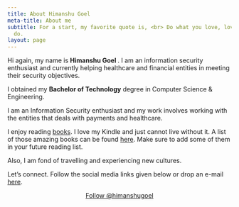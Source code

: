 ```yaml
---
title: About Himanshu Goel
meta-title: About me
subtitle: For a start, my favorite quote is, <br> Do what you love, love what you
  do.
layout: page
---
```


<div id="aboutme-section">

<p class="about-text">
<span class="fa fa-briefcase about-icon"></span>
Hi again, my name is <strong>Himanshu Goel </strong>. I am an information security enthusiast and currently helping healthcare and financial entities in meeting their security objectives.
</p>

<p class="about-text">
<span class="fa fa-graduation-cap about-icon"></span>
I obtained my <strong>Bachelor of Technology</strong> degree in Computer Science & Engineering.
</p>

<p class="about-text">
<span class="fa fa-code about-icon"></span>
I am an Information Security enthusiast and my work involves working with the entities that deals with payments and healthcare.
</p>

<p class="about-text">
<span class="fa fa-book about-icon"></span>
I enjoy reading <a target="_blank" href="https://www.himanshugoel.in/books/">books</a>. I love my Kindle and just cannot live without it. A list of those amazing books can be found <a target="_blank" href="https://www.goodreads.com/user/show/66769839-himanshu-goel">here</a>. Make sure to add some of them in your future reading list.
</p>

<p class="about-text">
<span class="fa fa-heart about-icon"></span>
Also, I am fond of travelling and experiencing new cultures.
</p>

<p class="about-text">
<span class="fa fa-envelope about-icon"></span>
Let’s connect. Follow the social media links given below or drop an e-mail <a target="_blank" href="mailto:hgoel2112@gmail.com">here</a>.
</p>

<center>
<a href="https://twitter.com/himanshugoel21" class="twitter-follow-button" data-size="large" data-show-count="false">Follow @himanshugoel</a>
<script async src="//platform.twitter.com/widgets.js" charset="utf-8"></script>
</center>